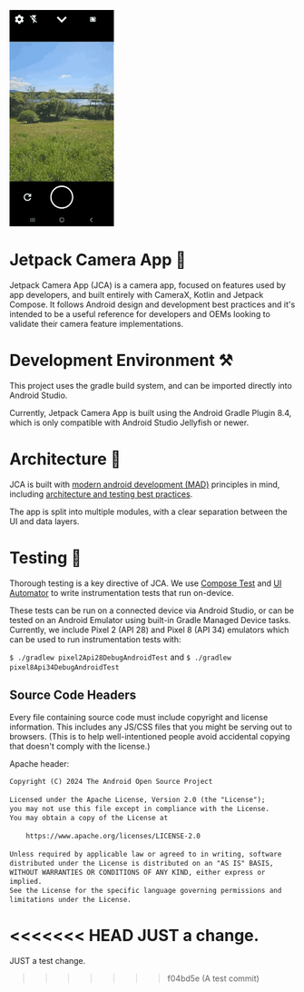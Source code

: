 ![Video Capture with Jetpack Camera App](docs/images/JCA-video-capture.gif "Video Capture with Jetpack Camera App")
# Jetpack Camera App 📸

Jetpack Camera App (JCA) is a camera app, focused on features used by app developers, and built 
entirely with CameraX, Kotlin and Jetpack Compose. It follows Android 
design and development best practices and it's intended to be a useful reference for developers and
OEMs looking to validate their camera feature implementations.

# Development Environment ⚒️ 

This project uses the gradle build system, and can be imported directly into Android Studio.

Currently, Jetpack Camera App is built using the Android Gradle Plugin 8.4, which is only compatible
with Android Studio Jellyfish or newer.

# Architecture 📐

JCA is built with [modern android development (MAD)](https://developer.android.com/modern-android-development) principles in mind,
including [architecture and testing best practices](https://developer.android.com/topic/architecture).

The app is split into multiple modules, with a clear separation between the UI and data layers.

# Testing 🧪

Thorough testing is a key directive of JCA. We use [Compose Test](https://developer.android.com/develop/ui/compose/testing) and
[UI Automator](https://developer.android.com/training/testing/other-components/ui-automator) to write instrumentation
tests that run on-device.

These tests can be run on a connected device via Android Studio, or can be tested on an Android
Emulator using built-in Gradle Managed Device tasks. Currently, we include Pixel 2 (API 28) and
Pixel 8 (API 34) emulators which can be used to run instrumentation tests with:

`$ ./gradlew pixel2Api28DebugAndroidTest` and
`$ ./gradlew pixel8Api34DebugAndroidTest`


## Source Code Headers

Every file containing source code must include copyright and license
information. This includes any JS/CSS files that you might be serving out to
browsers. (This is to help well-intentioned people avoid accidental copying that
doesn't comply with the license.)

Apache header:

    Copyright (C) 2024 The Android Open Source Project

    Licensed under the Apache License, Version 2.0 (the "License");
    you may not use this file except in compliance with the License.
    You may obtain a copy of the License at

        https://www.apache.org/licenses/LICENSE-2.0

    Unless required by applicable law or agreed to in writing, software
    distributed under the License is distributed on an "AS IS" BASIS,
    WITHOUT WARRANTIES OR CONDITIONS OF ANY KIND, either express or implied.
    See the License for the specific language governing permissions and
    limitations under the License.

<<<<<<< HEAD
JUST a change.
=======
JUST a test change.
>>>>>>> f04bd5e (A test commit)
